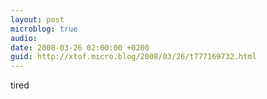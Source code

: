 ```yaml
---
layout: post
microblog: true
audio: 
date: 2008-03-26 02:00:00 +0200
guid: http://xtof.micro.blog/2008/03/26/t777169732.html
---
```

tired
